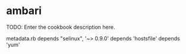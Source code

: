 # ambari

TODO: Enter the cookbook description here.

metadata.rb 
depends "selinux", '~> 0.9.0'
depends 'hostsfile'
depends 'yum'
